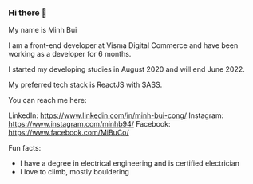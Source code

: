 ### Hi there 👋

My name is Minh Bui

I am a front-end developer at Visma Digital Commerce and have been working as a developer for 6 months. 

I started my developing studies in August 2020 and will end June 2022. 

My preferred tech stack is ReactJS with SASS. 

You can reach me here: 

LinkedIn: https://www.linkedin.com/in/minh-bui-cong/
Instagram: https://www.instagram.com/minhb94/
Facebook: https://www.facebook.com/MiBuCo/

Fun facts: 

- I have a degree in electrical engineering and is certified electrician
- I love to climb, mostly bouldering
